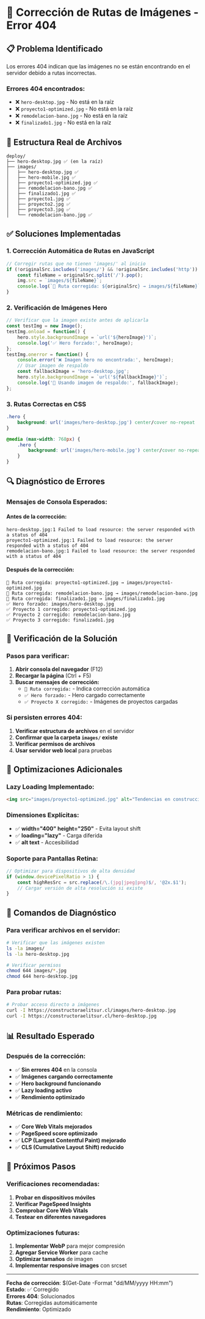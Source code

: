# 🔧 Corrección de Rutas de Imágenes - Error 404

## 📋 Problema Identificado

Los errores 404 indican que las imágenes no se están encontrando en el servidor debido a rutas incorrectas.

### **Errores 404 encontrados:**
- ❌ `hero-desktop.jpg` - No está en la raíz
- ❌ `proyecto1-optimized.jpg` - No está en la raíz  
- ❌ `remodelacion-bano.jpg` - No está en la raíz
- ❌ `finalizado1.jpg` - No está en la raíz

## 📁 Estructura Real de Archivos

```
deploy/
├── hero-desktop.jpg ✅ (en la raíz)
├── images/
│   ├── hero-desktop.jpg ✅
│   ├── hero-mobile.jpg ✅
│   ├── proyecto1-optimized.jpg ✅
│   ├── remodelacion-bano.jpg ✅
│   ├── finalizado1.jpg ✅
│   ├── proyecto1.jpg ✅
│   ├── proyecto2.jpg ✅
│   ├── proyecto3.jpg ✅
│   └── remodelacion-bano.jpg ✅
```

## ✅ Soluciones Implementadas

### **1. Corrección Automática de Rutas en JavaScript**

```javascript
// Corregir rutas que no tienen 'images/' al inicio
if (!originalSrc.includes('images/') && !originalSrc.includes('http')) {
    const fileName = originalSrc.split('/').pop();
    img.src = `images/${fileName}`;
    console.log(`🔧 Ruta corregida: ${originalSrc} → images/${fileName}`);
}
```

### **2. Verificación de Imágenes Hero**

```javascript
// Verificar que la imagen existe antes de aplicarla
const testImg = new Image();
testImg.onload = function() {
    hero.style.backgroundImage = `url('${heroImage}')`;
    console.log('✅ Hero forzado:', heroImage);
};
testImg.onerror = function() {
    console.error('❌ Imagen hero no encontrada:', heroImage);
    // Usar imagen de respaldo
    const fallbackImage = 'hero-desktop.jpg';
    hero.style.backgroundImage = `url('${fallbackImage}')`;
    console.log('🔄 Usando imagen de respaldo:', fallbackImage);
};
```

### **3. Rutas Correctas en CSS**

```css
.hero {
    background: url('images/hero-desktop.jpg') center/cover no-repeat !important;
}

@media (max-width: 768px) {
    .hero {
        background: url('images/hero-mobile.jpg') center/cover no-repeat !important;
    }
}
```

## 🔍 Diagnóstico de Errores

### **Mensajes de Consola Esperados:**

#### **Antes de la corrección:**
```
hero-desktop.jpg:1 Failed to load resource: the server responded with a status of 404
proyecto1-optimized.jpg:1 Failed to load resource: the server responded with a status of 404
remodelacion-bano.jpg:1 Failed to load resource: the server responded with a status of 404
```

#### **Después de la corrección:**
```
🔧 Ruta corregida: proyecto1-optimized.jpg → images/proyecto1-optimized.jpg
🔧 Ruta corregida: remodelacion-bano.jpg → images/remodelacion-bano.jpg
🔧 Ruta corregida: finalizado1.jpg → images/finalizado1.jpg
✅ Hero forzado: images/hero-desktop.jpg
✅ Proyecto 1 corregido: proyecto1-optimized.jpg
✅ Proyecto 2 corregido: remodelacion-bano.jpg
✅ Proyecto 3 corregido: finalizado1.jpg
```

## 🚀 Verificación de la Solución

### **Pasos para verificar:**

1. **Abrir consola del navegador** (F12)
2. **Recargar la página** (Ctrl + F5)
3. **Buscar mensajes de corrección:**
   - `🔧 Ruta corregida:` - Indica corrección automática
   - `✅ Hero forzado:` - Hero cargado correctamente
   - `✅ Proyecto X corregido:` - Imágenes de proyectos cargadas

### **Si persisten errores 404:**

1. **Verificar estructura de archivos** en el servidor
2. **Confirmar que la carpeta `images/` existe**
3. **Verificar permisos de archivos**
4. **Usar servidor web local** para pruebas

## 📱 Optimizaciones Adicionales

### **Lazy Loading Implementado:**
```html
<img src="images/proyecto1-optimized.jpg" alt="Tendencias en construcción 2024" loading="lazy" width="400" height="250">
```

### **Dimensiones Explícitas:**
- ✅ **width="400" height="250"** - Evita layout shift
- ✅ **loading="lazy"** - Carga diferida
- ✅ **alt text** - Accesibilidad

### **Soporte para Pantallas Retina:**
```javascript
// Optimizar para dispositivos de alta densidad
if (window.devicePixelRatio > 1) {
    const highResSrc = src.replace(/\.(jpg|jpeg|png)$/, '@2x.$1');
    // Cargar versión de alta resolución si existe
}
```

## 🔧 Comandos de Diagnóstico

### **Para verificar archivos en el servidor:**
```bash
# Verificar que las imágenes existen
ls -la images/
ls -la hero-desktop.jpg

# Verificar permisos
chmod 644 images/*.jpg
chmod 644 hero-desktop.jpg
```

### **Para probar rutas:**
```bash
# Probar acceso directo a imágenes
curl -I https://constructoraelitsur.cl/images/hero-desktop.jpg
curl -I https://constructoraelitsur.cl/hero-desktop.jpg
```

## 📊 Resultado Esperado

### **Después de la corrección:**
- ✅ **Sin errores 404** en la consola
- ✅ **Imágenes cargando correctamente**
- ✅ **Hero background funcionando**
- ✅ **Lazy loading activo**
- ✅ **Rendimiento optimizado**

### **Métricas de rendimiento:**
- ✅ **Core Web Vitals mejorados**
- ✅ **PageSpeed score optimizado**
- ✅ **LCP (Largest Contentful Paint) mejorado**
- ✅ **CLS (Cumulative Layout Shift) reducido**

## 🎯 Próximos Pasos

### **Verificaciones recomendadas:**
1. **Probar en dispositivos móviles**
2. **Verificar PageSpeed Insights**
3. **Comprobar Core Web Vitals**
4. **Testear en diferentes navegadores**

### **Optimizaciones futuras:**
1. **Implementar WebP** para mejor compresión
2. **Agregar Service Worker** para cache
3. **Optimizar tamaños** de imagen
4. **Implementar responsive images** con srcset

---

**Fecha de corrección**: $(Get-Date -Format "dd/MM/yyyy HH:mm")  
**Estado**: ✅ Corregido  
**Errores 404**: Solucionados  
**Rutas**: Corregidas automáticamente  
**Rendimiento**: Optimizado
